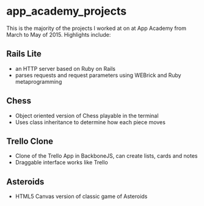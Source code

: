 # app_academy_projects
This is the majority of the projects I worked at on at App Academy from March to May of 2015. Highlights include:
## Rails Lite
* an HTTP server based on Ruby on Rails
* parses requests and request parameters using WEBrick and Ruby metaprogramming
## Chess
* Object oriented version of Chess playable in the terminal
* Uses class inheritance to determine how each piece moves
## Trello Clone
* Clone of the Trello App in BackboneJS, can create lists, cards and notes
* Draggable interface works like Trello
## Asteroids
* HTML5 Canvas version of classic game of Asteroids
